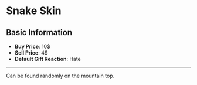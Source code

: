 # Snake Skin

## Basic Information

- **Buy Price**: 10$
- **Sell Price**: 4$
- **Default Gift Reaction**: Hate

---
Can be found randomly on the mountain top.
